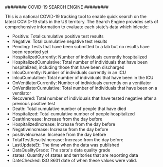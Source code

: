 ########   COVID-19 SEARCH ENGINE   #########

This is a national COVID-19 tracking tool to enable quick search on the latest COVID-19 stats in the US territory. The Search Engine provides sets of comprehensive information to evaluate each state’s data which inlcude:
- Positive: Total cumulative positive test results
- Negative: Total cumulative negative test results
- Pending: Tests that have been submitted to a lab but no results have been reported yet
- HospitalizedCurrently: Number of individuals currently hospitalized
- HospitalizedCumulative: Total number of individuals that have been hospitalized, including those that have been discharged
- InIcuCurrently: Number of individuals currently in an ICU
- InIcuCumulative: Total number of individuals that have been in the ICU
- OnVentilatorCurrently: Number of individuals currently on a ventilator
- OnVentilatorCumulative: Total number of individuals that have been on a ventilator
- Recovered: Total number of individuals that have tested negative after a previous positive test
- Death: Total cumulative number of people that have died
- Hospitalized: Total cumulative number of people hospitalized
- DeathIncrease: Increase from the day before
- HospitalizedIncrease: Increase from the day before
- NegativeIncrease: Increase from the day before
- positiveIncrease: Increase from the day before
- TotalTestResultsIncrease: Increase from the day before
- LastUpdateEt: The time when the data was published
- DataQualityGrade: The state's data quality grade
- states: Quantity of states and territories that are reporting data
- DateChecked: ISO 8601 date of when these values were valid.
